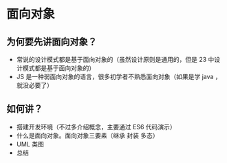 # 面向对象

## 为何要先讲面向对象？

- 常说的设计模式都是基于面向对象的（虽然设计原则是通用的，但是 23 中设计模式都是基于面向对象的）
- JS 是一种弱面向对象的语言，很多初学者不熟悉面向对象（如果是学 java ，就没必要了）

## 如何讲？

- 搭建开发环境（不过多介绍概念，主要通过 ES6 代码演示）
- 什么是面向对象。面向对象三要素（继承 封装 多态）
- UML 类图
- 总结
